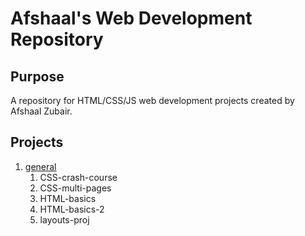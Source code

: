 # Afshaal's Web Development Repository

## Purpose

A repository for HTML/CSS/JS web development projects created by Afshaal Zubair.

## Projects

1. [general](https://github.com/afshaalzubair/web-development/tree/main/general)
   1. CSS-crash-course
   2. CSS-multi-pages
   3. HTML-basics
   4. HTML-basics-2
   5. layouts-proj
